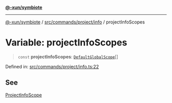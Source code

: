 [**@-xun/symbiote**](../../../../../README.md)

***

[@-xun/symbiote](../../../../../README.md) / [src/commands/project/info](../README.md) / projectInfoScopes

# Variable: projectInfoScopes

> `const` **projectInfoScopes**: [`DefaultGlobalScope`](../../../../configure/enumerations/DefaultGlobalScope.md)[]

Defined in: [src/commands/project/info.ts:22](https://github.com/Xunnamius/symbiote/blob/5aba0025b9a2417f80cab078fc2ddb0b25903903/src/commands/project/info.ts#L22)

## See

[ProjectInfoScope](../../../../configure/enumerations/DefaultGlobalScope.md)
